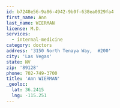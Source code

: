 ```yaml
---
id: b7248e56-9a86-4942-9b0f-638ea0929fa4
first_name: Ann
last_name: WIERMAN
license: M.D.
services:
  - internal-medicine
category: doctors
address: '3150 North Tenaya Way,  #200'
city: 'Las Vegas'
state: NV
zip: '89128'
phone: 702-749-3700
title: 'Ann WIERMAN'
_geoloc:
  lat: 36.2415
  lng: -115.251
---
```

